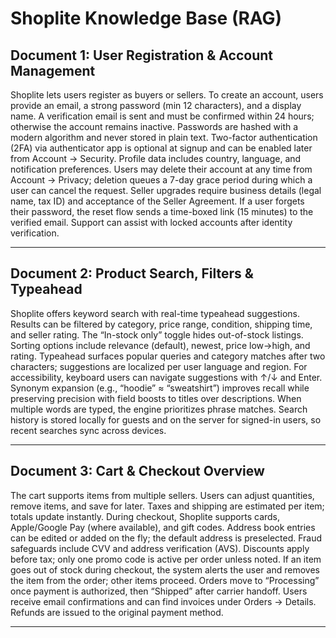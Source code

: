 # Shoplite Knowledge Base (RAG)

## Document 1: User Registration & Account Management
Shoplite lets users register as buyers or sellers. To create an account, users provide an email, a strong password (min 12 characters), and a display name. A verification email is sent and must be confirmed within 24 hours; otherwise the account remains inactive. Passwords are hashed with a modern algorithm and never stored in plain text. Two-factor authentication (2FA) via authenticator app is optional at signup and can be enabled later from Account → Security. Profile data includes country, language, and notification preferences. Users may delete their account at any time from Account → Privacy; deletion queues a 7-day grace period during which a user can cancel the request. Seller upgrades require business details (legal name, tax ID) and acceptance of the Seller Agreement. If a user forgets their password, the reset flow sends a time-boxed link (15 minutes) to the verified email. Support can assist with locked accounts after identity verification.

---

## Document 2: Product Search, Filters & Typeahead
Shoplite offers keyword search with real-time typeahead suggestions. Results can be filtered by category, price range, condition, shipping time, and seller rating. The “In-stock only” toggle hides out-of-stock listings. Sorting options include relevance (default), newest, price low→high, and rating. Typeahead surfaces popular queries and category matches after two characters; suggestions are localized per user language and region. For accessibility, keyboard users can navigate suggestions with ↑/↓ and Enter. Synonym expansion (e.g., “hoodie” ≈ “sweatshirt”) improves recall while preserving precision with field boosts to titles over descriptions. When multiple words are typed, the engine prioritizes phrase matches. Search history is stored locally for guests and on the server for signed-in users, so recent searches sync across devices.

---

## Document 3: Cart & Checkout Overview
The cart supports items from multiple sellers. Users can adjust quantities, remove items, and save for later. Taxes and shipping are estimated per item; totals update instantly. During checkout, Shoplite supports cards, Apple/Google Pay (where available), and gift codes. Address book entries can be edited or added on the fly; the default address is preselected. Fraud safeguards include CVV and address verification (AVS). Discounts apply before tax; only one promo code is active per order unless noted. If an item goes out of stock during checkout, the system alerts the user and removes the item from the order; other items proceed. Orders move to “Processing” once payment is authorized, then “Shipped” after carrier handoff. Users receive email confirmations and can find invoices under Orders → Details. Refunds are issued to the original payment method.

---
